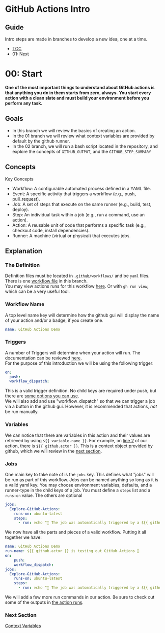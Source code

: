 # GitHub Actions Intro

## Guide  
Intro steps are made in branches to develop a new idea, one at a time.

- [TOC](https://github.com/BlueBastion/DEV-github-actions-example/tree/main)
- 01: [Next](https://github.com/BlueBastion/DEV-github-actions-example/tree/01-contexts)

# 00: Start  
**One of the most important things to understand about GitHub actions is that anything you do in them starts from zero, always.**
**You start every action with a clean slate and must build your environment before you perform any task.**

## Goals
- In this branch we will review the basics of creating an action.
- In the 01 branch we will review what context variables are provided by default by the github runner.
- In the 02 branch, we will run a bash script located in the repository,
and explore the concepts of `GITHUB_OUTPUT`, and the `GITHUB_STEP_SUMMARY`

## Concepts
Key Concepts
- Workflow: A configurable automated process defined in a YAML file.
- Event: A specific activity that triggers a workflow (e.g., push, pull_request).
- Job: A set of steps that execute on the same runner (e.g., build, test, deploy).
- Step: An individual task within a job (e.g., run a command, use an action).
- Action: A reusable unit of code that performs a specific task (e.g., checkout code, install dependencies).
- Runner: A machine (virtual or physical) that executes jobs.

## Explanation  
### The Definition
Definition files must be located in `.github/workflows/` and be `yaml` files.
There is one [workflow file](.github/workflows/test-action.yml) in this branch.  
You may view actions runs for this workflow [here](https://github.com/BlueBastion/DEV-github-actions-example/actions/workflows/test-action.yml). Or with `gh run view`, which can be a very useful tool.

### Workflow Name
A top level name key will determine how the github gui will display the name of your action and/or a badge, if you create one.
```yaml
name: GitHub Actions Demo
```

### Triggers
A number of Triggers will determine when your action will run.  The documentation can be reviewed [here](https://docs.github.com/en/actions/writing-workflows/choosing-when-your-workflow-runs/events-that-trigger-workflows).  
For the purpose of this introduction we will be using the following trigger:  
```yaml
on:
  push:
  workflow_dispatch:
```
This is a valid trigger definition. No child keys are required under push, but there are [some options you can use](https://docs.github.com/en/actions/writing-workflows/choosing-when-your-workflow-runs/triggering-a-workflow#using-activity-types-and-filters-with-multiple-events).  
We will also add and use "workflow_dispatch" so that we can trigger a job via a button in the github gui.  However, it is recommended that actions, *not* be run manually.

### Variables
We can notice that there are variables in this action and their values are retrieved by using `${{ variable-name }}`.  For example, on [line 2](https://github.com/BlueBastion/DEV-github-actions-example/blob/352112f25c40705f2b74d452f6574093411016e3/.github/workflows/test-action.yml#L2)
of our action, there is `${{ github.actor }}`.  This is a context object provided by github, which we will review in the [next section](https://github.com/BlueBastion/DEV-github-actions-example/tree/01-contexts).

### Jobs
One main key to take note of is the `jobs` key.  This defines what "jobs" will be run as part of this workflow.  Jobs can be named anything so long as it is a valid yaml key.
You may choose environment variables, defaults, and a runner-type in the child keys of a job. You must define a `steps` list and a `runs-on` value. The others are optional
```yaml
jobs:
  Explore-GitHub-Actions:
    runs-on: ubuntu-latest
    steps:
      - run: echo "🎉 The job was automatically triggered by a ${{ github.event_name }} event."
```

We now have all the parts and pieces of a valid workflow. Putting it all together we have:
```yaml
name: GitHub Actions Demo
run-name: ${{ github.actor }} is testing out GitHub Actions 🚀
on:
    push: 
    workflow_dispatch:
jobs:
  Explore-GitHub-Actions:
    runs-on: ubuntu-latest
    steps:
      - run: echo "🎉 The job was automatically triggered by a ${{ github.event_name }} event."
```
We will add a few more run commands in our action.  Be sure to check out some of the outputs in [the action runs](https://github.com/BlueBastion/DEV-github-actions-example/actions/workflows/test-action.yml).

### Next Section
[Context Variables](https://github.com/BlueBastion/DEV-github-actions-example/tree/01-contexts)
